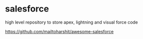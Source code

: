 # salesforce
high level repository to store apex, lightning and visual force code

https://github.com/mailtoharshit/awesome-salesforce

